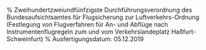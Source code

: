 % Zweihundertzweiundfünfzigste Durchführungsverordnung des Bundesaufsichtsamtes für Flugsicherung zur Luftverkehrs-Ordnung (Festlegung von Flugverfahren für An- und Abflüge nach Instrumentenflugregeln zum und vom Verkehrslandeplatz Haßfurt-Schweinfurt)
% Ausfertigungsdatum: 05.12.2019
 